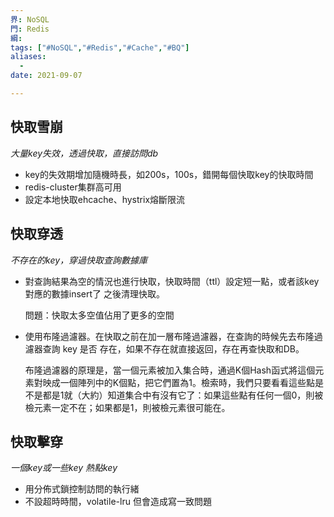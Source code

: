 ```yaml
---
界: NoSQL
門: Redis
綱: 
tags: ["#NoSQL","#Redis","#Cache","#BQ"]
aliases:
  - 
date: 2021-09-07

---
```



## 快取雪崩
*大量key失效，透過快取，直接訪問db*

-  key的失效期增加隨機時長，如200s，100s，錯開每個快取key的快取時間
-   redis-cluster集群高可用
-   設定本地快取ehcache、hystrix熔斷限流

## 快取穿透
*不存在的key，穿過快取查詢數據庫*

-   對查詢結果為空的情況也進行快取，快取時間（ttl）設定短一點，或者該key對應的數據insert了 之後清理快取。
    
    問題：快取太多空值佔用了更多的空間
    
-   使用布隆過濾器。在快取之前在加一層布隆過濾器，在查詢的時候先去布隆過濾器查詢 key 是否 存在，如果不存在就直接返回，存在再查快取和DB。
    
    布隆過濾器的原理是，當一個元素被加入集合時，通過K個Hash函式將這個元素對映成一個陣列中的K個點，把它們置為1。檢索時，我們只要看看這些點是不是都是1就（大約）知道集合中有沒有它了：如果這些點有任何一個0，則被檢元素一定不在；如果都是1，則被檢元素很可能在。
    

## 快取擊穿
*一個key或一些key 熱點key*

-   用分佈式鎖控制訪問的執行緒
-   不設超時時間，volatile-lru 但會造成寫一致問題